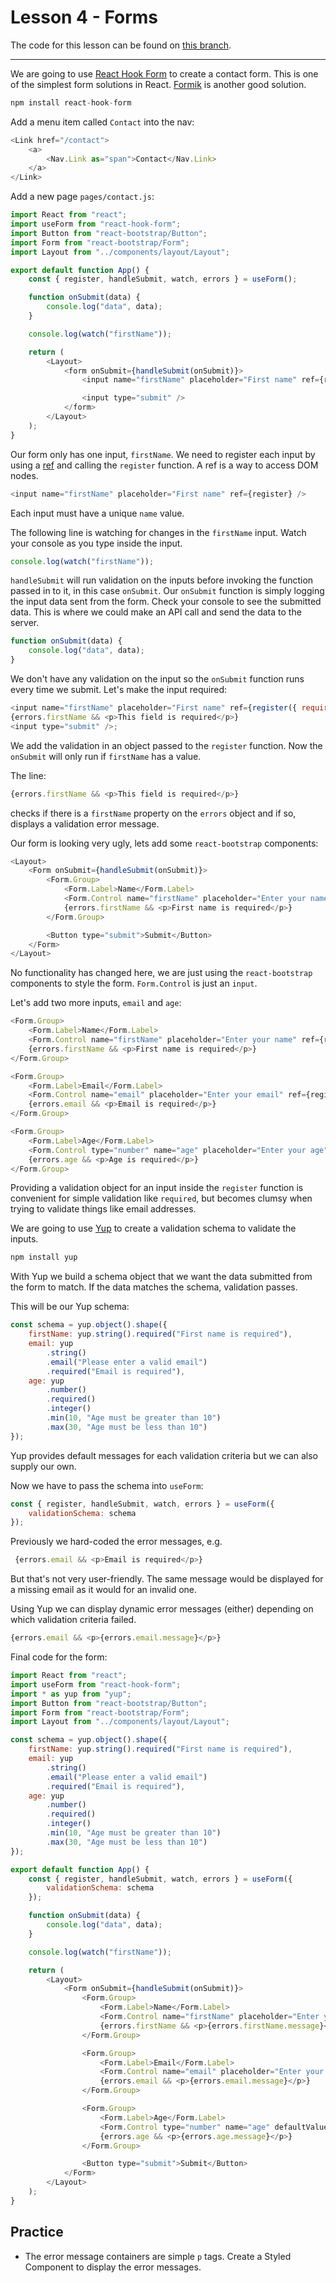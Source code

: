 # Lesson 4 - Forms

The code for this lesson can be found on [this branch](https://github.com/cnnrbrn/noroff-react-content-part-2-code/tree/lesson-4).

---

We are going to use [React Hook Form](https://react-hook-form.com/) to create a contact form. This is one of the simplest form solutions in React. [Formik](https://jaredpalmer.com/formik/) is another good solution.

```js
npm install react-hook-form
```

Add a menu item called `Contact` into the nav:

```js
<Link href="/contact">
    <a>
        <Nav.Link as="span">Contact</Nav.Link>
    </a>
</Link>
```

Add a new page `pages/contact.js`:

```js
import React from "react";
import useForm from "react-hook-form";
import Button from "react-bootstrap/Button";
import Form from "react-bootstrap/Form";
import Layout from "../components/layout/Layout";

export default function App() {
    const { register, handleSubmit, watch, errors } = useForm();

    function onSubmit(data) {
        console.log("data", data);
    }

    console.log(watch("firstName"));

    return (
        <Layout>
            <form onSubmit={handleSubmit(onSubmit)}>
                <input name="firstName" placeholder="First name" ref={register} />

                <input type="submit" />
            </form>
        </Layout>
    );
}
```

Our form only has one input, `firstName`. We need to register each input by using a [ref](https://reactjs.org/docs/refs-and-the-dom.html) and calling the `register` function. A ref is a way to access DOM nodes.

```js
<input name="firstName" placeholder="First name" ref={register} />
```

Each input must have a unique `name` value.

The following line is watching for changes in the `firstName` input. Watch your console as you type inside the input.

```js
console.log(watch("firstName"));
```

`handleSubmit` will run validation on the inputs before invoking the function passed in to it, in this case `onSubmit`. Our `onSubmit` function is simply logging the input data sent from the form. Check your console to see the submitted data. This is where we could make an API call and send the data to the server.

```js
function onSubmit(data) {
    console.log("data", data);
}
```

We don't have any validation on the input so the `onSubmit` function runs every time we submit. Let's make the input required:

```js
<input name="firstName" placeholder="First name" ref={register({ required: true })} />
{errors.firstName && <p>This field is required</p>}
<input type="submit" />;
```

We add the validation in an object passed to the `register` function. Now the `onSubmit` will only run if `firstName` has a value.

The line:

```js
{errors.firstName && <p>This field is required</p>}
```

checks if there is a `firstName` property on the `errors` object and if so, displays a validation error message. 

Our form is looking very ugly, lets add some `react-bootstrap` components:

```js
<Layout>
    <Form onSubmit={handleSubmit(onSubmit)}>
        <Form.Group>
            <Form.Label>Name</Form.Label>
            <Form.Control name="firstName" placeholder="Enter your name" ref={register({ required: true })} />
            {errors.firstName && <p>First name is required</p>}
        </Form.Group>

        <Button type="submit">Submit</Button>
    </Form>
</Layout>
```

No functionality has changed here, we are just using the `react-bootstrap` components to style the form. `Form.Control` is just an `input`.

Let's add two more inputs, `email` and `age`:

```js
<Form.Group>
    <Form.Label>Name</Form.Label>
    <Form.Control name="firstName" placeholder="Enter your name" ref={register} />
    {errors.firstName && <p>First name is required</p>}
</Form.Group>

<Form.Group>
    <Form.Label>Email</Form.Label>
    <Form.Control name="email" placeholder="Enter your email" ref={register} />
    {errors.email && <p>Email is required</p>}
</Form.Group>

<Form.Group>
    <Form.Label>Age</Form.Label>
    <Form.Control type="number" name="age" placeholder="Enter your age" ref={register} />
    {errors.age && <p>Age is required</p>}
</Form.Group>
```

Providing a validation object for an input inside the `register` function is convenient for simple validation like `required`, but becomes clumsy when trying to validate things like email addresses.

We are going to use [Yup](https://github.com/jquense/yup) to create a validation schema to validate the inputs.

```js
npm install yup
```

With Yup we build a schema object that we want the data submitted from the form to match. If the data matches the schema, validation passes.

This will be our Yup schema:

```js
const schema = yup.object().shape({
	firstName: yup.string().required("First name is required"),
	email: yup
		.string()
		.email("Please enter a valid email")
		.required("Email is required"),
	age: yup
		.number()
		.required()
		.integer()
		.min(10, "Age must be greater than 10")
		.max(30, "Age must be less than 10")
});
```

Yup provides default messages for each validation criteria but we can also supply our own.

Now we have to pass the schema into `useForm`:

```js
const { register, handleSubmit, watch, errors } = useForm({
    validationSchema: schema
});
```

Previously we hard-coded the error messages, e.g. 

```js
 {errors.email && <p>Email is required</p>}
 ```

 But that's not very user-friendly. The same message would be displayed for a missing email as it would for an invalid one.

Using Yup we can display dynamic error messages (either) depending on which validation criteria failed.

```js
{errors.email && <p>{errors.email.message}</p>}
```

Final code for the form:

```js
import React from "react";
import useForm from "react-hook-form";
import * as yup from "yup";
import Button from "react-bootstrap/Button";
import Form from "react-bootstrap/Form";
import Layout from "../components/layout/Layout";

const schema = yup.object().shape({
	firstName: yup.string().required("First name is required"),
	email: yup
		.string()
		.email("Please enter a valid email")
		.required("Email is required"),
	age: yup
		.number()
		.required()
		.integer()
		.min(10, "Age must be greater than 10")
		.max(30, "Age must be less than 10")
});

export default function App() {
	const { register, handleSubmit, watch, errors } = useForm({
		validationSchema: schema
	});

	function onSubmit(data) {
		console.log("data", data);
	}

	console.log(watch("firstName"));

	return (
		<Layout>
			<Form onSubmit={handleSubmit(onSubmit)}>
				<Form.Group>
					<Form.Label>Name</Form.Label>
					<Form.Control name="firstName" placeholder="Enter your name" ref={register} />
					{errors.firstName && <p>{errors.firstName.message}</p>}
				</Form.Group>

				<Form.Group>
					<Form.Label>Email</Form.Label>
					<Form.Control name="email" placeholder="Enter your email" ref={register} />
					{errors.email && <p>{errors.email.message}</p>}
				</Form.Group>

				<Form.Group>
					<Form.Label>Age</Form.Label>
					<Form.Control type="number" name="age" defaultValue="10" placeholder="Enter your age" ref={register} />
					{errors.age && <p>{errors.age.message}</p>}
				</Form.Group>

				<Button type="submit">Submit</Button>
			</Form>
		</Layout>
	);
}
```


## Practice

- The error message containers are simple `p` tags. Create a Styled Component to display the error messages.